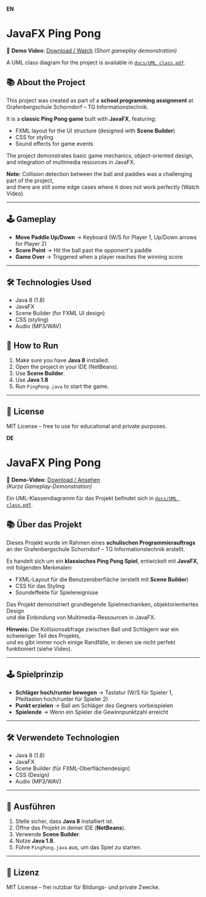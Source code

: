 **EN**

# JavaFX Ping Pong

🎥 **Demo Video**: [Download / Watch](docs/Demo.mp4)
*(Short gameplay demonstration)*

A UML class diagram for the project is available in [`docs/UML class.pdf`](docs/UML%20class.pdf).

## 📚 About the Project
This project was created as part of a **school programming assignment** at Grafenbergschule Schorndorf – TG Informationstechnik.

It is a **classic Ping Pong game** built with **JavaFX**, featuring:
- FXML layout for the UI structure (designed with **Scene Builder**)
- CSS for styling
- Sound effects for game events

The project demonstrates basic game mechanics, object-oriented design,  
and integration of multimedia resources in JavaFX.

**Note:** Collision detection between the ball and paddles was a challenging part of the project,  
and there are still some edge cases where it does not work perfectly (Watch Video).

---

## 🕹 Gameplay
- **Move Paddle Up/Down** → Keyboard (W/S for Player 1, Up/Down arrows for Player 2)
- **Score Point** → Hit the ball past the opponent's paddle
- **Game Over** → Triggered when a player reaches the winning score

---

## 🛠 Technologies Used
- Java 8 (1.8)
- JavaFX
- Scene Builder (for FXML UI design)
- CSS (styling)
- Audio (MP3/WAV)


## 📑 How to Run
1. Make sure you have **Java 8** installed.  
2. Open the project in your IDE (NetBeans).  
3. Use **Scene Builder**.
4. Use **Java 1.8**  
5. Run `PingPong.java` to start the game.

---

## 📝 License
MIT License – free to use for educational and private purposes.

**DE**

# JavaFX Ping Pong

🎥 **Demo-Video**: [Download / Ansehen](docs/Demo.mp4)  
*(Kurze Gameplay-Demonstration)*

Ein UML-Klassendiagramm für das Projekt befindet sich in [`docs/UML class.pdf`](docs/UML%20class.pdf).


## 📚 Über das Projekt
Dieses Projekt wurde im Rahmen eines **schulischen Programmierauftrags** an der Grafenbergschule Schorndorf – TG Informationstechnik erstellt.

Es handelt sich um ein **klassisches Ping Pong Spiel**, entwickelt mit **JavaFX**, mit folgenden Merkmalen:
- FXML-Layout für die Benutzeroberfläche (erstellt mit **Scene Builder**)
- CSS für das Styling
- Soundeffekte für Spielereignisse

Das Projekt demonstriert grundlegende Spielmechaniken, objektorientiertes Design  
und die Einbindung von Multimedia-Ressourcen in JavaFX.

**Hinweis:** Die Kollisionsabfrage zwischen Ball und Schlägern war ein schwieriger Teil des Projekts,  
und es gibt immer noch einige Randfälle, in denen sie nicht perfekt funktioniert (siehe Video).

---

## 🕹 Spielprinzip
- **Schläger hoch/runter bewegen** → Tastatur (W/S für Spieler 1, Pfeiltasten hoch/runter für Spieler 2)
- **Punkt erzielen** → Ball am Schläger des Gegners vorbeispielen
- **Spielende** → Wenn ein Spieler die Gewinnpunktzahl erreicht

---

## 🛠 Verwendete Technologien
- Java 8 (1.8)
- JavaFX
- Scene Builder (für FXML-Oberflächendesign)
- CSS (Design)
- Audio (MP3/WAV)

---

## 📑 Ausführen
1. Stelle sicher, dass **Java 8** installiert ist.  
2. Öffne das Projekt in deiner IDE (**NetBeans**).  
3. Verwende **Scene Builder**.  
4. Nutze **Java 1.8**.  
5. Führe `PingPong.java` aus, um das Spiel zu starten.

---

## 📝 Lizenz
MIT License – frei nutzbar für Bildungs- und private Zwecke.
